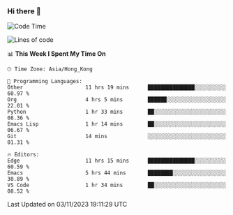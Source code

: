 ### Hi there 👋

<!--
**nicehiro/nicehiro** is a ✨ _special_ ✨ repository because its `README.md` (this file) appears on your GitHub profile.

Here are some ideas to get you started:

- 🔭 I’m currently working on ...
- 🌱 I’m currently learning ...
- 👯 I’m looking to collaborate on ...
- 🤔 I’m looking for help with ...
- 💬 Ask me about ...
- 📫 How to reach me: ...
- 😄 Pronouns: ...
- ⚡ Fun fact: ...
-->

<!--START_SECTION:waka-->
![Code Time](http://img.shields.io/badge/Code%20Time-18%20hrs%2034%20mins-blue)

![Lines of code](https://img.shields.io/badge/From%20Hello%20World%20I%27ve%20Written-2.6%20million%20lines%20of%20code-blue)

📊 **This Week I Spent My Time On** 

```text
🕑︎ Time Zone: Asia/Hong_Kong

💬 Programming Languages: 
Other                    11 hrs 19 mins      ███████████████░░░░░░░░░░   60.97 % 
Org                      4 hrs 5 mins        ██████░░░░░░░░░░░░░░░░░░░   22.01 % 
Python                   1 hr 33 mins        ██░░░░░░░░░░░░░░░░░░░░░░░   08.36 % 
Emacs Lisp               1 hr 14 mins        ██░░░░░░░░░░░░░░░░░░░░░░░   06.67 % 
Git                      14 mins             ░░░░░░░░░░░░░░░░░░░░░░░░░   01.31 % 

🔥 Editors: 
Edge                     11 hrs 15 mins      ███████████████░░░░░░░░░░   60.59 % 
Emacs                    5 hrs 44 mins       ████████░░░░░░░░░░░░░░░░░   30.89 % 
VS Code                  1 hr 34 mins        ██░░░░░░░░░░░░░░░░░░░░░░░   08.52 % 
```


 Last Updated on 03/11/2023 19:11:29 UTC
<!--END_SECTION:waka-->
